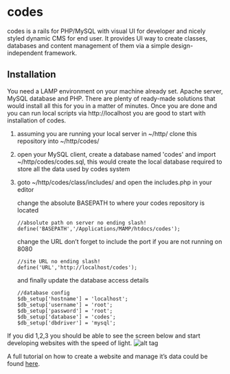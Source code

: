 codes
=====

codes is a rails for PHP/MySQL with visual UI for developer and nicely styled dynamic CMS for end user.
It provides UI way to create classes, databases and content management of them via a simple design-independent framework.

Installation
---
You need a LAMP environment on your machine already set. Apache server, MySQL database and PHP. There are plenty of ready-made solutions that would install all this for you in a matter of minutes.
Once you are done and you can run local scripts via http://localhost you are good to start with installation of codes.

1. assuming you are running your local server in ~/http/ clone this repository into ~/http/codes/
2. open your MySQL client, create a database named 'codes' and import ~/http/codes/codes.sql, this would create the local database required to store all the data used by codes system
3. goto ~/http/codes/class/includes/ and open the includes.php in your editor

    change the absolute BASEPATH to where your codes repository is located
    ```
    //absolute path on server no ending slash!
    define('BASEPATH','/Applications/MAMP/htdocs/codes');
    ```
    change the URL don’t forget to include the port if you are not running on 8080
    ```
    //site URL no ending slash!
    define('URL','http://localhost/codes');
    ```
    and finally update the database access details
    ```
    //database config
    $db_setup['hostname'] = 'localhost';
    $db_setup['username'] = 'root';
    $db_setup['password'] = 'root';
    $db_setup['database'] = 'codes';
    $db_setup['dbdriver'] = 'mysql';
    ```

If you did 1,2,3 you should be able to see the screen below and start developing websites with the speed of light.
![alt tag](http://codescms.com/imgs/1.png)

A full tutorial on how to create a website and manage it’s data could be found [here](https://github.com/ClearWebSolutions/codes/wiki).
